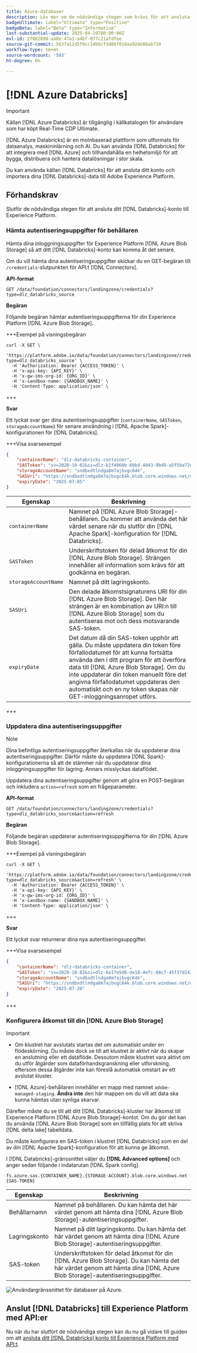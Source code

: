 ```yaml
---
title: Azure-databaser
description: Läs mer om de nödvändiga stegen som krävs för att ansluta Azure-databaser till Experience Platform.
badgeUltimate: label="Ultimate" type="Positive"
badgeBeta: label="Beta" type="Informative"
last-substantial-update: 2025-04-29T00:00:00Z
exl-id: 2f082898-aa0e-47a1-a4bf-077c21afdfee
source-git-commit: 5637a12d5f9cc14b6cf3d88f018aa92de06ab739
workflow-type: tm+mt
source-wordcount: '593'
ht-degree: 0%

---
```


# [!DNL Azure Databricks]

>[!IMPORTANT]
>
>Källan [!DNL Azure Databricks] är tillgänglig i källkatalogen för användare som har köpt Real-Time CDP Ultimate.

[!DNL Azure Databricks] är en molnbaserad plattform som utformats för dataanalys, maskininlärning och AI. Du kan använda [!DNL Databricks] för att integrera med [!DNL Azure] och tillhandahålla en helhetsmiljö för att bygga, distribuera och hantera datalösningar i stor skala.

Du kan använda källan [!DNL Databricks] för att ansluta ditt konto och importera dina [!DNL Databricks]-data till Adobe Experience Platform.

## Förhandskrav

Slutför de nödvändiga stegen för att ansluta ditt [!DNL Databricks]-konto till Experience Platform.

### Hämta autentiseringsuppgifter för behållaren

Hämta dina inloggningsuppgifter för Experience Platform [!DNL Azure Blob Storage] så att ditt [!DNL Databricks]-konto kan komma åt det senare.

Om du vill hämta dina autentiseringsuppgifter skickar du en GET-begäran till `/credentials`-slutpunkten för API:t [!DNL Connectors].

**API-format**

```http
GET /data/foundation/connectors/landingzone/credentials?type=dlz_databricks_source
```

**Begäran**

Följande begäran hämtar autentiseringsuppgifterna för din Experience Platform [!DNL Azure Blob Storage].

+++Exempel på visningsbegäran

```shell
curl -X GET \
  'https://platform.adobe.io/data/foundation/connectors/landingzone/credentials?type=dlz_databricks_source' \
  -H 'Authorization: Bearer {ACCESS_TOKEN}' \
  -H 'x-api-key: {API_KEY}' \
  -H 'x-gw-ims-org-id: {ORG_ID}' \
  -H 'x-sandbox-name: {SANDBOX_NAME}' \
  -H 'Content-Type: application/json' \
```

+++

**Svar**

Ett lyckat svar ger dina autentiseringsuppgifter (`containerName`, `SASToken`, `storageAccountName`) för senare användning i [!DNL Apache Spark]-konfigurationen för [!DNL Databricks].

+++Visa svarsexempel

```json
{
    "containerName": "dlz-databricks-container",
    "SASToken": "sv=2020-10-02&si=dlz-b1f4060b-6bbd-4043-9bd9-a5f5be72de30&sr=c&sp=racwdlm&sig=zVQfmuElZJzOKkUk8z5lChrJ3YQUE2h6EShDZOsVeMc%3D",
    "storageAccountName": "sndbxdtlndga8m7ajbvgc64k",
    "SASUri": "https://sndbxdtlndga8m7ajbvgc64k.blob.core.windows.net/dlz-databricks-container?sv=2020-10-02&si=dlz-b1f4060b-6bbd-4043-9bd9-a5f5be72de30&sr=c&sp=racwdlm&sig=zVQfmuElZJzOKkUk8z5lChrJ3YQUE2h6EShDZOsVeMc%3D",
    "expiryDate": "2025-07-05"
}
```

| Egenskap | Beskrivning |
| --- | --- |
| `containerName` | Namnet på [!DNL Azure Blob Storage]-behållaren. Du kommer att använda det här värdet senare när du slutför din [!DNL Apache Spark]-konfiguration för [!DNL Databricks]. |
| `SASToken` | Underskriftstoken för delad åtkomst för din [!DNL Azure Blob Storage]. Strängen innehåller all information som krävs för att godkänna en begäran. |
| `storageAccountName` | Namnet på ditt lagringskonto. |
| `SASUri` | Den delade åtkomstsignaturens URI för din [!DNL Azure Blob Storage]. Den här strängen är en kombination av URI:n till [!DNL Azure Blob Storage] som du autentiseras mot och dess motsvarande SAS-token. |
| `expiryDate` | Det datum då din SAS-token upphör att gälla. Du måste uppdatera din token före förfallodatumet för att kunna fortsätta använda den i ditt program för att överföra data till [!DNL Azure Blob Storage]. Om du inte uppdaterar din token manuellt före det angivna förfallodatumet uppdateras den automatiskt och en ny token skapas när GET-inloggningsanropet utförs. |

+++

### Uppdatera dina autentiseringsuppgifter

>[!NOTE]
>
>Dina befintliga autentiseringsuppgifter återkallas när du uppdaterar dina autentiseringsuppgifter. Därför måste du uppdatera [!DNL Spark]-konfigurationerna så att de stämmer när du uppdaterar dina inloggningsuppgifter för lagring. Annars misslyckas dataflödet.

Uppdatera dina autentiseringsuppgifter genom att göra en POST-begäran och inkludera `action=refresh` som en frågeparameter.

**API-format**

```http
GET /data/foundation/connectors/landingzone/credentials?type=dlz_databricks_source&action=refresh
```

**Begäran**

Följande begäran uppdaterar autentiseringsuppgifterna för din [!DNL Azure Blob Storage].

+++Exempel på visningsbegäran

```shell
curl -X GET \
  'https://platform.adobe.io/data/foundation/connectors/landingzone/credentials?type=dlz_databricks_source&action=refresh' \
  -H 'Authorization: Bearer {ACCESS_TOKEN}' \
  -H 'x-api-key: {API_KEY}' \
  -H 'x-gw-ims-org-id: {ORG_ID}' \
  -H 'x-sandbox-name: {SANDBOX_NAME}' \
  -H 'Content-Type: application/json' \
```

+++

**Svar**

Ett lyckat svar returnerar dina nya autentiseringsuppgifter.

+++Visa svarsexempel

```json
{
    "containerName": "dlz-databricks-container",
    "SASToken": "sv=2020-10-02&si=dlz-6e17e5d6-de18-4efc-88c7-45f37d242617&sr=c&sp=racwdlm&sig=wvA4K3fcEmqAA%2FPvcMhB%2FA8y8RLwVJ7zhdWbxvT1uFM%3D",
    "storageAccountName": "sndbxdtlndga8m7ajbvgc64k",
    "SASUri": "https://sndbxdtlndga8m7ajbvgc64k.blob.core.windows.net/dlz-databricks-container?sv=2020-10-02&si=dlz-6e17e5d6-de18-4efc-88c7-45f37d242617&sr=c&sp=racwdlm&sig=wvA4K3fcEmqAA%2FPvcMhB%2FA8y8RLwVJ7zhdWbxvT1uFM%3D",
    "expiryDate": "2025-07-20"
}
```

+++

### Konfigurera åtkomst till din [!DNL Azure Blob Storage]

>[!IMPORTANT]
>
>* Om klustret har avslutats startas det om automatiskt under en flödeskörning. Du måste dock se till att klustret är aktivt när du skapar en anslutning eller ett dataflöde. Dessutom måste klustret vara aktivt om du utför åtgärder som dataförhandsgranskning eller utforskning, eftersom dessa åtgärder inte kan föreslå automatisk omstart av ett avslutat kluster.
>
>* [!DNL Azure]-behållaren innehåller en mapp med namnet `adobe-managed-staging`. **Ändra inte** den här mappen om du vill att data ska kunna hämtas utan synliga skarvar.


Därefter måste du se till att ditt [!DNL Databricks]-kluster har åtkomst till Experience Platform [!DNL Azure Blob Storage]-kontot. Om du gör det kan du använda [!DNL Azure Blob Storage] som en tillfällig plats för att skriva [!DNL delta lake] tabelldata.

Du måste konfigurera en SAS-token i klustret [!DNL Databricks] som en del av din [!DNL Apache Spark]-konfiguration för att kunna ge åtkomst.

I [!DNL Databricks]-gränssnittet väljer du **[!DNL Advanced options]** och anger sedan följande i indatarutan [!DNL Spark config].

```shell
fs.azure.sas.{CONTAINER_NAME}.{STORAGE-ACCOUNT}.blob.core.windows.net {SAS-TOKEN}
```

| Egenskap | Beskrivning |
| --- | --- |
| Behållarnamn | Namnet på behållaren. Du kan hämta det här värdet genom att hämta dina [!DNL Azure Blob Storage]-autentiseringsuppgifter. |
| Lagringskonto | Namnet på ditt lagringskonto. Du kan hämta det här värdet genom att hämta dina [!DNL Azure Blob Storage]-autentiseringsuppgifter. |
| SAS-token | Underskriftstoken för delad åtkomst för din [!DNL Azure Blob Storage]. Du kan hämta det här värdet genom att hämta dina [!DNL Azure Blob Storage]-autentiseringsuppgifter. |

![Användargränssnittet för databaser på Azure.](../../images/tutorials/create/databricks/databricks-ui.png)

## Anslut [!DNL Databricks] till Experience Platform med API:er

Nu när du har slutfört de nödvändiga stegen kan du nu gå vidare till guiden om att [ansluta ditt [!DNL Databricks] konto till Experience Platform med API:t](../../tutorials/api/create/databases/databricks.md).
